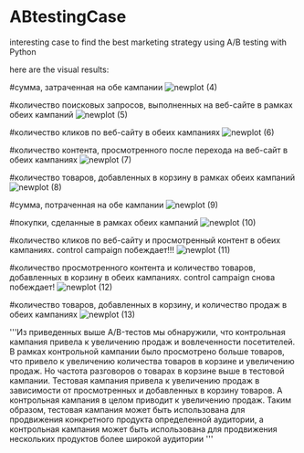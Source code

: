 # ABtestingCase
interesting case to find the best marketing strategy using A/B testing with Python 


here are the visual results:

#сумма, затраченная на обе кампании
![newplot (4)](https://user-images.githubusercontent.com/99910839/223435597-3a40eb8a-87b3-4339-90d9-faee4ea91505.png)

#количество поисковых запросов, выполненных на веб-сайте в рамках обеих кампаний
![newplot (5)](https://user-images.githubusercontent.com/99910839/223435688-91e14063-d1c4-4a84-87bb-624c37a8b8db.png)

#количество кликов по веб-сайту в обеих кампаниях
![newplot (6)](https://user-images.githubusercontent.com/99910839/223435995-98b61876-8b5d-4763-a731-6296b678d14c.png)

#количество контента, просмотренного после перехода на веб-сайт в обеих кампаниях
![newplot (7)](https://user-images.githubusercontent.com/99910839/223436128-b8436a3d-034c-4fff-a821-f12cf4107a51.png)

#количество товаров, добавленных в корзину в рамках обеих кампаний
![newplot (8)](https://user-images.githubusercontent.com/99910839/223436447-f8451f72-39aa-4a5d-bbf8-4baeedbbe14b.png)

#сумма, потраченная на обе кампании
![newplot (9)](https://user-images.githubusercontent.com/99910839/223436893-4dfd1474-c05b-4856-849f-cda9e7b36fa3.png)

#покупки, сделанные в рамках обеих кампаний
![newplot (10)](https://user-images.githubusercontent.com/99910839/223436984-9352eacd-c804-48d5-9f06-bdb7cbc229d7.png)

#количество кликов по веб-сайту и просмотренный контент в обеих кампаниях. control campaign побеждает!!!
![newplot (11)](https://user-images.githubusercontent.com/99910839/223437082-af2c1bef-c2d4-4638-912b-3459690b970d.png)

#количество просмотренного контента и количество товаров, добавленных в корзину в обеих кампаниях. control campaign снова побеждает!
![newplot (12)](https://user-images.githubusercontent.com/99910839/223437176-841d3473-fbcf-47b0-b485-e11cf6f2e95c.png)

#количество товаров, добавленных в корзину, и количество продаж в обеих кампаниях
![newplot (13)](https://user-images.githubusercontent.com/99910839/223437277-fe2ec2d4-7824-49da-94ea-9596c6057377.png)

'''Из приведенных выше A/B-тестов мы обнаружили, что контрольная кампания привела к увеличению продаж и вовлеченности посетителей. 
В рамках контрольной кампании было просмотрено больше товаров, что привело к увеличению количества товаров в корзине и увеличению продаж. Но частота разговоров о товарах в корзине выше в тестовой кампании. 
Тестовая кампания привела к увеличению продаж в зависимости от просмотренных и добавленных в корзину товаров. А контрольная кампания в целом приводит к увеличению продаж. 
Таким образом, тестовая кампания может быть использована для продвижения конкретного продукта определенной аудитории, а контрольная кампания может быть использована для продвижения нескольких продуктов более широкой аудитории '''
